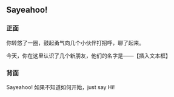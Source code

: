 ## Sayeahoo!

### 正面

你转悠了一圈，鼓起勇气向几个小伙伴打招呼，聊了起来。

今天，你在这里认识了几个新朋友，他们的名字是——【插入文本框】

### 背面

Sayeahoo!
如果不知道如何开始，just say Hi!